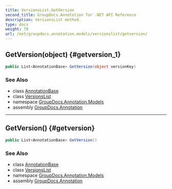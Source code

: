 ```yaml
---
title: VersionsList.GetVersion
second_title: GroupDocs.Annotation for .NET API Reference
description: VersionsList method. 
type: docs
weight: 70
url: /net/groupdocs.annotation.models/versionslist/getversion/
---
```

## GetVersion(object) {#getversion_1}

```csharp
public List<AnnotationBase> GetVersion(object versionKey)
```

### See Also

* class [AnnotationBase](../../../groupdocs.annotation.models.annotationmodels/annotationbase/)
* class [VersionsList](../)
* namespace [GroupDocs.Annotation.Models](../../versionslist/)
* assembly [GroupDocs.Annotation](../../../)

---

## GetVersion() {#getversion}

```csharp
public List<AnnotationBase> GetVersion()
```

### See Also

* class [AnnotationBase](../../../groupdocs.annotation.models.annotationmodels/annotationbase/)
* class [VersionsList](../)
* namespace [GroupDocs.Annotation.Models](../../versionslist/)
* assembly [GroupDocs.Annotation](../../../)


